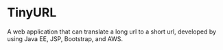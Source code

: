 # TinyURL
A web application that can translate a long url to a short url, developed by using Java EE, JSP, Bootstrap, and AWS.
